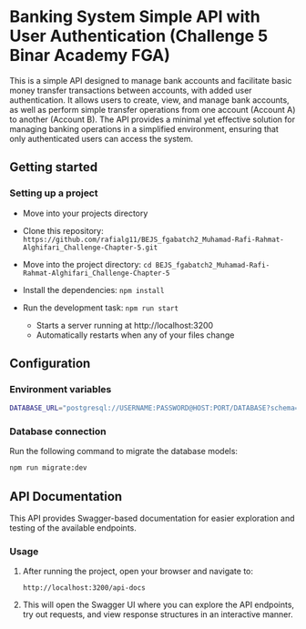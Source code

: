 # Banking System Simple API with User Authentication (Challenge 5 Binar Academy FGA)

This is a simple API designed to manage bank accounts and facilitate basic money transfer transactions between accounts, with added user authentication. It allows users to create, view, and manage bank accounts, as well as perform simple transfer operations from one account (Account A) to another (Account B). The API provides a minimal yet effective solution for managing banking operations in a simplified environment, ensuring that only authenticated users can access the system.

## Getting started

### Setting up a project

* Move into your projects directory
* Clone this repository: `https://github.com/rafialg11/BEJS_fgabatch2_Muhamad-Rafi-Rahmat-Alghifari_Challenge-Chapter-5.git`
* Move into the project directory: `cd BEJS_fgabatch2_Muhamad-Rafi-Rahmat-Alghifari_Challenge-Chapter-5`
* Install the dependencies: `npm install`

* Run the development task: `npm run start`
    * Starts a server running at http://localhost:3200
    * Automatically restarts when any of your files change

## Configuration

### Environment variables
```bash
DATABASE_URL="postgresql://USERNAME:PASSWORD@HOST:PORT/DATABASE?schema=public"
```

### Database connection
Run the following command to migrate the database models:
```bash
npm run migrate:dev
```	

## API Documentation

This API provides Swagger-based documentation for easier exploration and testing of the available endpoints.

### Usage

1. After running the project, open your browser and navigate to:
   ```
   http://localhost:3200/api-docs
   ```
2. This will open the Swagger UI where you can explore the API endpoints, try out requests, and view response structures in an interactive manner.
